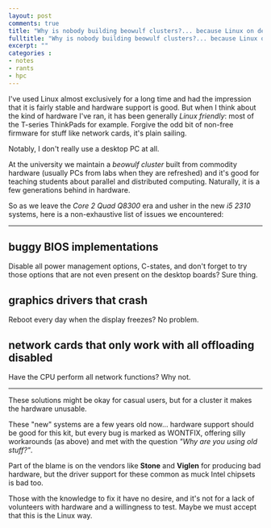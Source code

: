 ```yaml
---
layout: post
comments: true
title: "Why is nobody building beowulf clusters?... because Linux on desktop PCs is shit"
fulltitle: "Why is nobody building beowulf clusters?... because Linux on desktop PCs is shit"
excerpt: ""
categories : 
- notes
- rants
- hpc
---
```


I've used Linux almost exclusively for a long time and had the impression that it is fairly stable and hardware support is good. But when I think about the kind of hardware I've ran, it has been generally _Linux friendly_: most of the T-series ThinkPads for example. Forgive the odd bit of non-free firmware for stuff like network cards, it's plain sailing.

Notably, I don't really use a desktop PC at all.

At the university we maintain a _beowulf cluster_ built from commodity hardware (usually PCs from labs when they are refreshed) and it's good for teaching students about parallel and distributed computing. Naturally, it is a few generations behind in hardware.

So as we leave the _Core 2 Quad Q8300_ era and usher in the new _i5 2310_ systems, here is a non-exhaustive list of issues we encountered:

-----

## buggy BIOS implementations

Disable all power management options, C-states, and don't forget to try those options that are not even present on the desktop boards? Sure thing.

## graphics drivers that crash

Reboot every day when the display freezes? No problem.

## network cards that only work with __all__ offloading disabled

Have the CPU perform all network functions? Why not.

-----

These solutions might be okay for casual users, but for a cluster it makes the hardware unusable.

These "new" systems are a few years old now... hardware support should be good for this kit, but every bug is marked as WONTFIX, offering silly workarounds (as above) and met with the question _"Why are you using old stuff?"_.

Part of the blame is on the vendors like **Stone** and **Viglen** for producing bad hardware, but the driver support for these common as muck Intel chipsets is bad too.

Those with the knowledge to fix it have no desire, and it's not for a lack of volunteers with hardware and a willingness to test. Maybe we must accept that this is the Linux way.